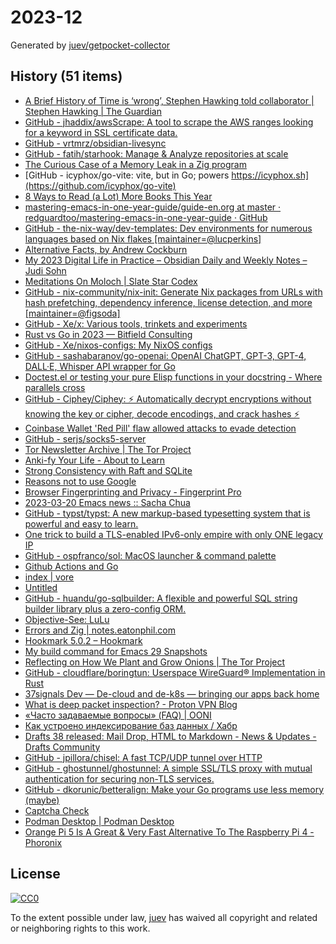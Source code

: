 # 2023-12

Generated by [juev/getpocket-collector](https://github.com/juev/getpocket-collector)

## History (51 items)

- [A Brief History of Time is ‘wrong’, Stephen Hawking told collaborator | Stephen Hawking | The Guardian](https://www.theguardian.com/science/2023/mar/19/stephen-hawking-told-me-ive-changed-my-mind-my-book-is-wrong)
- [GitHub - jhaddix/awsScrape: A tool to scrape the AWS ranges looking for a keyword in SSL certificate data.](https://github.com/jhaddix/awsScrape)
- [GitHub - vrtmrz/obsidian-livesync](https://github.com/vrtmrz/obsidian-livesync)
- [GitHub - fatih/starhook: Manage & Analyze repositories at scale](https://github.com/fatih/starhook)
- [The Curious Case of a Memory Leak in a Zig program](https://iamkroot.github.io/blog/zig-memleak)
- [GitHub - icyphox/go-vite: vite, but in Go; powers https://icyphox.sh](https://github.com/icyphox/go-vite)
- [8 Ways to Read (a Lot) More Books This Year](https://hbr.org/2017/02/8-ways-to-read-a-lot-more-books-this-year)
- [mastering-emacs-in-one-year-guide/guide-en.org at master · redguardtoo/mastering-emacs-in-one-year-guide · GitHub](https://github.com/redguardtoo/mastering-emacs-in-one-year-guide/blob/master/guide-en.org)
- [GitHub - the-nix-way/dev-templates: Dev environments for numerous languages based on Nix flakes [maintainer=@lucperkins]](https://github.com/the-nix-way/dev-templates)
- [Alternative Facts, by Andrew Cockburn](https://harpers.org/archive/2023/03/alternative-facts-how-the-media-failed-julian-assange/)
- [My 2023 Digital Life in Practice – Obsidian Daily and Weekly Notes – Judi Sohn](https://judisohn.com/2023/03/19/my-2023-digital-life-in-practice-obsidian-daily-and-weekly-notes/)
- [Meditations On Moloch | Slate Star Codex](https://slatestarcodex.com/2014/07/30/meditations-on-moloch/)
- [GitHub - nix-community/nix-init: Generate Nix packages from URLs with hash prefetching, dependency inference, license detection, and more [maintainer=@figsoda]](https://github.com/nix-community/nix-init)
- [GitHub - Xe/x: Various tools, trinkets and experiments](https://github.com/Xe/x)
- [Rust vs Go in 2023 — Bitfield Consulting](https://bitfieldconsulting.com/golang/rust-vs-go)
- [GitHub - Xe/nixos-configs: My NixOS configs](https://github.com/Xe/nixos-configs)
- [GitHub - sashabaranov/go-openai: OpenAI ChatGPT, GPT-3, GPT-4, DALL·E, Whisper API wrapper for Go](https://github.com/sashabaranov/go-openai)
- [Doctest.el or testing your pure Elisp functions in your docstring - Where parallels cross](https://ag91.github.io/blog/2023/03/20/doctestel-or-testing-your-pure-elisp-functions-in-your-docstring/)
- [GitHub - Ciphey/Ciphey: ⚡ Automatically decrypt encryptions without knowing the key or cipher, decode encodings, and crack hashes ⚡](https://github.com/Ciphey/Ciphey)
- [Coinbase Wallet 'Red Pill' flaw allowed attacks to evade detection](https://www.bleepingcomputer.com/news/security/coinbase-wallet-red-pill-flaw-allowed-attacks-to-evade-detection/)
- [GitHub - serjs/socks5-server](https://github.com/serjs/socks5-server)
- [Tor Newsletter Archive | The Tor Project](https://newsletter.torproject.org)
- [Anki-fy Your Life - About to Learn](https://abouttolearn.substack.com/p/anki-fy-your-life)
- [Strong Consistency with Raft and SQLite](https://blog.sqlitecloud.io/strong-consistency-with-raft-and-sqlite)
- [Reasons not to use Google](https://stallman.org/google.html)
- [Browser Fingerprinting and Privacy - Fingerprint Pro](https://fingerprint.com/blog/browser-fingerprinting-privacy/)
- [2023-03-20 Emacs news :: Sacha Chua](https://sachachua.com/blog/2023/03/2023-03-20-emacs-news/)
- [GitHub - typst/typst: A new markup-based typesetting system that is powerful and easy to learn.](https://github.com/typst/typst)
- [One trick to build a TLS-enabled IPv6-only empire with only ONE legacy IP](https://ryan.lahfa.xyz/en/one-trick-to-build-a-tls-enabled-ipv6-only-empire-with-only-one-legacy-ip.html)
- [GitHub - ospfranco/sol: MacOS launcher & command palette](https://github.com/ospfranco/sol)
- [Github Actions and Go](https://olegk.dev/github-actions-and-go)
- [index | vore](https://vore.website)
- [Untitled](https://andrew-quinn.me/fzf)
- [GitHub - huandu/go-sqlbuilder: A flexible and powerful SQL string builder library plus a zero-config ORM.](https://github.com/huandu/go-sqlbuilder)
- [Objective-See: LuLu](https://objective-see.org/products/lulu.html)
- [Errors and Zig | notes.eatonphil.com](https://notes.eatonphil.com/errors-and-zig.html)
- [Hookmark 5.0.2 – Hookmark](https://hookproductivity.com/release-notes/hookmark-5-0-2)
- [My build command for Emacs 29 Snapshots](https://corwin.bru.st/2023-03-21-my-build-command-for-emacs-29-snapshots/)
- [Reflecting on How We Plant and Grow Onions | The Tor Project](https://blog.torproject.org/how-we-plant-and-grow-new-onions/)
- [GitHub - cloudflare/boringtun: Userspace WireGuard® Implementation in Rust](https://github.com/cloudflare/boringtun)
- [37signals Dev — De-cloud and de-k8s — bringing our apps back home](https://dev.37signals.com/bringing-our-apps-back-home/)
- [What is deep packet inspection? - Proton VPN Blog](https://protonvpn.com/blog/deep-packet-inspection/)
- [«Часто задаваемые вопросы» (FAQ) | OONI](https://ooni.org/ru/support/faq)
- [Как устроено индексирование баз данных / Хабр](https://habr.com/ru/companies/ruvds/articles/724066/)
- [Drafts 38 released: Mail Drop, HTML to Markdown - News & Updates - Drafts Community](https://forums.getdrafts.com/t/drafts-38-released-mail-drop-html-to-markdown/14101)
- [GitHub - jpillora/chisel: A fast TCP/UDP tunnel over HTTP](https://github.com/jpillora/chisel)
- [GitHub - ghostunnel/ghostunnel: A simple SSL/TLS proxy with mutual authentication for securing non-TLS services.](https://github.com/ghostunnel/ghostunnel)
- [GitHub - dkorunic/betteralign: Make your Go programs use less memory (maybe)](https://github.com/dkorunic/betteralign)
- [Captcha Check](https://www.dreamwidth.org/captcha)
- [Podman Desktop | Podman Desktop](https://podman-desktop.io/downloads)
- [Orange Pi 5 Is A Great & Very Fast Alternative To The Raspberry Pi 4 - Phoronix](https://www.phoronix.com/review/orange-pi-5)

## License

[![CC0](https://mirrors.creativecommons.org/presskit/buttons/88x31/svg/cc-zero.svg)](https://creativecommons.org/publicdomain/zero/1.0/)

To the extent possible under law, [juev](https://github.com/juev) has waived all copyright and related or neighboring rights to this work.
